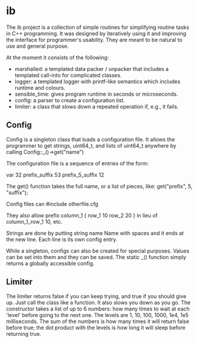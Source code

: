 # ib

The ib project is a collection of simple routines for simplifying routine tasks
in C++ programming. It was designed by iteratively using it and improving the
interface for programmer's usability. They are meant to be natural to use and
general purpose.

At the moment it consists of the following:

- marshalled: a templated data packer / unpacker that includes a templated
call-into for complicated classes.
- logger: a templated logger with printf-like semantics which includes runtime
and colours.
- sensible_time: gives program runtime in seconds or microseconds.
- config: a parser to create a configuration list.
- limiter: a class that slows down a repeated operation if, e.g., it fails.

## Config

Config is a singleton class that loads a configuration file. It allows the
programmer to get strings, uint64_t, and lists of uint64_t anywhere by calling
Config::_()->get("name")

The configuration file is a sequence of entries of the form:

var 32
prefix_suffix 53
prefix_5_suffix 12

The get() function takes the full name, or a list of pieces, like: get("prefix",
5, "suffix");

Config files can #include otherfile.cfg

They also allow
   prefix column_1 {
	   row_1 10
	   row_2 20
  } 
in lieu of column_1_row_1 10, etc.

Strings are done by putting
   string name Name with spaces
and it ends at the new line. Each line is its own config entry.

While a singleton, configs can also be created for special purposes. Values can
be set into them and they can be saved. The static _() function simply returns a
globally accessible config.



## Limiter

The limiter returns false if you can keep trying, and true if you should give
up. Just call the class like a function. It also slows you down as you go.
The constructor takes a list of up to 6 numbers: how many times to wait at each
'level' before going to the next one. The levels are 1, 10, 100, 1000, 1e4, 1e5
milliseconds. The sum of the numbers is how many times it will return false
before true; the dot product with the levels is how long it will sleep before
returning true.
